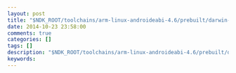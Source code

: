 ```yaml
---
layout: post
title: "$NDK_ROOT/toolchains/arm-linux-androideabi-4.6/prebuilt/darwin-x86_64/arm-linux-androideabi/bin/nm"
date: 2014-10-23 23:58:00 
comments: true
categories: []
tags: []
description: "$NDK_ROOT/toolchains/arm-linux-androideabi-4.6/prebuilt/darwin-x86_64/arm-linux-androideabi/bin/nm"
keywords: 
---
```



 
 


